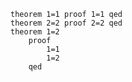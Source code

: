     theorem 1=1 proof 1=1 qed
    theorem 2=2 proof 2=2 qed
    theorem 1=2 
        proof 
            1=1
            1=2 
        qed
